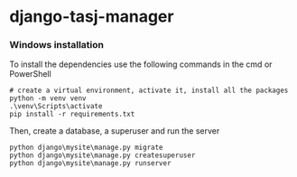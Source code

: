 # django-tasj-manager
### Windows installation
To install the dependencies use the following commands in the cmd or PowerShell
```
# create a virtual environment, activate it, install all the packages
python -m venv venv
.\venv\Scripts\activate
pip install -r requirements.txt
```

Then, create a database, a superuser and run the server
```
python django\mysite\manage.py migrate
python django\mysite\manage.py createsuperuser
python django\mysite\manage.py runserver
```
